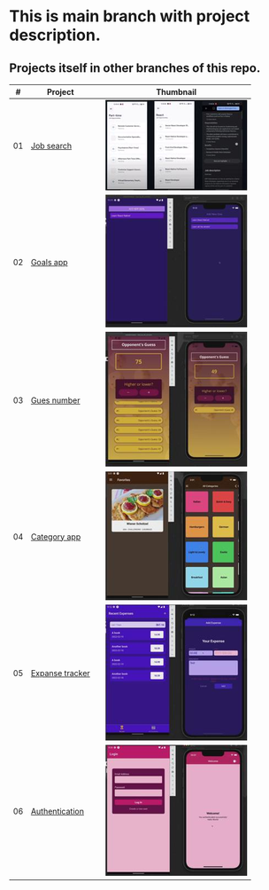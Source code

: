 # This is main branch with project description.
## Projects itself in other branches of this repo.

|  #  | Project  |               |Thumbnail|
| :-: | -------- | ------------- |---------|
|01| [Job search](https://github.com/xml12333/reactNative/tree/01-job-search)| | ![Thumbnail](info/01-job-search/info_thumbnail.jpg)|
|02| [Goals app](https://github.com/xml12333/reactNative/tree/02-goals-app)| | ![Thumbnail](info/02-goals-app/info_thumbnail.jpg)|
|03| [Gues number](https://github.com/xml12333/reactNative/tree/03-gues-number)| | ![Thumbnail](info/03-gues-number/info_thumbnail.jpg)|
|04| [Category app](https://github.com/xml12333/reactNative/tree/04-category-app)| | ![Thumbnail](info/04-category-app/info_thumbnail.jpg)|
|05| [Expanse tracker](https://github.com/xml12333/reactNative/tree/05-expanse-tracker)| | ![Thumbnail](info/05-expanse-tracker/info_thumbnail.jpg)|
|06| [Authentication](https://github.com/xml12333/reactNative/tree/06-authentication)| | ![Thumbnail](info/06-authentication/info_thumbnail.jpg)|
